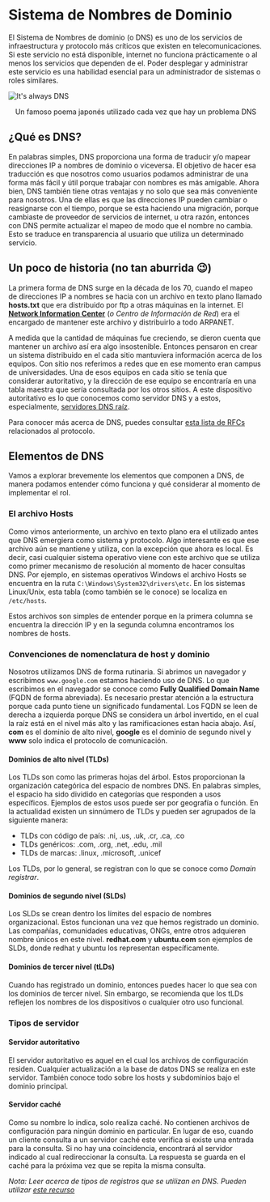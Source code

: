# Sistema de Nombres de Dominio
El Sistema de Nombres de dominio (o DNS) es uno de los servicios de infraestructura y protocolo más críticos que existen en telecomunicaciones. Si este servicio no está disponible, internet no funciona prácticamente o al menos los servicios que dependen de el. Poder desplegar y administrar este servicio es una habilidad esencial para un administrador de sistemas o roles similares.

![It's always DNS](https://www.cyberciti.biz/media/new/cms/2017/04/Its-not-DNS.-There-is-no-wayits-DNS.-It-was-DNS.jpeg)
<center>Un famoso poema japonés utilizado cada vez que hay un problema DNS</center>

## ¿Qué es DNS?
En palabras simples, DNS proporciona una forma de traducir y/o mapear direcciones IP a nombres de dominio o viceversa. El objetivo de hacer esa traducción es que nosotros como usuarios podamos administrar de una forma más fácil y útil porque trabajar con nombres es más amigable. Ahora bien, DNS también tiene otras ventajas y no solo que sea más conveniente para nosotros. Una de ellas es que las direcciones IP pueden cambiar o reasignarse con el tiempo, porque se esta haciendo una migración, porque cambiaste de proveedor de servicios de internet, u otra razón, entonces con DNS permite actualizar el mapeo de modo que el nombre no cambia. Esto se traduce en transparencia al usuario que utiliza un determinado servicio.

## Un poco de historia (no tan aburrida 😉)
La primera forma de DNS surge en la década de los 70, cuando el mapeo de direcciones IP a nombres se hacia con un archivo en texto plano llamado **hosts.txt** que era distribuido por ftp a otras máquinas en la internet. El [**<u>Network Information Center</u>**](https://www.internic.net/) (*o Centro de Información de Red*) era el encargado de mantener este archivo y distribuirlo a todo ARPANET.

A medida que la cantidad de máquinas fue creciendo, se dieron cuenta que mantener un archivo así era algo insostenible. Entonces pensaron en crear un sistema distribuido en el cada sitio mantuviera información acerca de los equipos. Con sitio nos referimos a redes que en ese momento eran campus de universidades. Una de esos equipos en cada sitio se tenía que considerar autoritativo, y la dirección de ese equipo se encontraría en una tabla maestra que sería consultada por los otros sitios. A este dispositivo autoritativo es lo que conocemos como servidor DNS y a estos, especialmente, [servidores DNS raíz](https://www.iana.org/domains/root/servers).

Para conocer más acerca de DNS, puedes consultar [esta lista de RFCs](https://powerdns.org/dns-camel/) relacionados al protocolo. 

## Elementos de DNS
Vamos a explorar brevemente los elementos que componen a DNS, de manera podamos entender cómo funciona y qué considerar al momento de implementar el rol.

### El archivo Hosts
Como vimos anteriormente, un archivo en texto plano era el utilizado antes que DNS emergiera como sistema y protocolo. Algo interesante es que ese archivo aún se mantiene y utiliza, con la excepción que ahora es local. Es decir, casi cualquier sistema operativo viene con este archivo que se utiliza como primer mecanismo de resolución al momento de hacer consultas DNS. Por ejemplo, en sistemas operativos Windows el archivo Hosts se encuentra en la ruta `C:\Windows\System32\drivers\etc`. En los sistemas Linux/Unix, esta tabla (como también se le conoce) se localiza en `/etc/hosts`.

Estos archivos son simples de entender porque en la primera columna se encuentra la dirección IP y en la segunda columna encontramos los nombres de hosts.

### Convenciones de nomenclatura de host y dominio
Nosotros utilizamos DNS de forma rutinaria. Si abrimos un navegador y escribimos `www.google.com` estamos haciendo uso de DNS. Lo que escribimos en el navegador se conoce como **Fully Qualified Domain Name** (FQDN de forma abreviada). Es necesario prestar atención a la estructura porque cada punto tiene un significado fundamental. Los FQDN se leen de derecha a izquierda porque DNS se considera un árbol invertido, en el cual la raíz está en el nivel más alto y las ramificaciones estan hacia abajo. Así, **com** es el dominio de alto nivel, **google** es el dominio de segundo nivel y **www** solo indica el protocolo de comunicación.

#### Dominios de alto nivel (TLDs)
Los TLDs son como las primeras hojas del árbol. Estos proporcionan la organización categórica del espacio de nombres DNS. En palabras simples, el espacio ha sido dividido en categorías que responden a usos específicos. Ejemplos de estos usos puede ser por geografía o función. En la actualidad existen un sinnúmero de TLDs y pueden ser agrupados de la siguiente manera:

- TLDs con código de país: .ni, .us, .uk, .cr, .ca, .co
- TLDs genéricos: .com, .org, .net, .edu, .mil
- TLDs de marcas: .linux, .microsoft, .unicef

Los TLDs, por lo general, se registran con lo que se conoce como *Domain registrar*. 

#### Dominios de segundo nivel (SLDs)
Los SLDs se crean dentro los límites del espacio de nombres organizacional. Estos funcionan una vez que hemos registrado un dominio. Las compañías, comunidades educativas, ONGs, entre otros adquieren nombre únicos en este nivel. **redhat.com** y  **ubuntu.com** son ejemplos de SLDs, donde redhat y ubuntu los representan específicamente.

#### Dominios de tercer nivel (tLDs)
Cuando has registrado un dominio, entonces puedes hacer lo que sea con los dominios de tercer nivel. Sin embargo, se recomienda que los tLDs reflejen los nombres de los dispositivos o cualquier otro uso funcional. 

### Tipos de servidor
#### Servidor autoritativo
El servidor autoritativo es aquel en el cual los archivos de configuración residen. Cualquier actualización a la base de datos DNS se realiza en este servidor. También conoce todo sobre los hosts y subdominios bajo el dominio principal.

#### Servidor caché
Como su nombre lo indica, solo realiza caché. No contienen archivos de configuración para ningún dominio en particular. En lugar de eso, cuando un cliente consulta a un servidor caché este verifica si existe una entrada para la consulta. Si no hay una coincidencia, encontrará al servidor indicado al cual redireccionar la consulta. La respuesta se guarda en el caché para la próxima vez que se repita la misma consulta.

*Nota: Leer acerca de tipos de registros que se utilizan en DNS. Pueden utilizar [este recurso](https://support.google.com/a/answer/48090?hl=es)*

